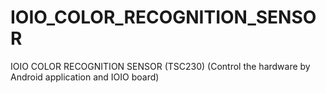 IOIO_COLOR_RECOGNITION_SENSOR
=============================

IOIO COLOR RECOGNITION SENSOR (TSC230) (Control the hardware by Android application and IOIO board)

